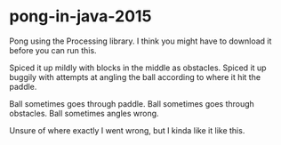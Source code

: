 # pong-in-java-2015
Pong using the Processing library.
I think you might have to download it before you can run this.

Spiced it up mildly with blocks in the middle as obstacles.
Spiced it up buggily with attempts at angling the ball according to where it hit the paddle.

Ball sometimes goes through paddle. 
Ball sometimes goes through obstacles.
Ball sometimes angles wrong.

Unsure of where exactly I went wrong, but I kinda like it like this.
